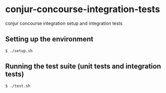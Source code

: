 # conjur-concourse-integration-tests
conjur concourse integration setup and integration tests

## Setting up the environment
```
$ ./setup.sh
```

## Running the test suite (unit tests and integration tests)
```
$ ./test.sh
```
